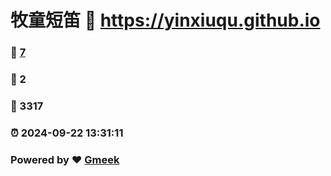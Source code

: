 # 牧童短笛 :link: https://yinxiuqu.github.io 
### :page_facing_up: [7](https://yinxiuqu.github.io/tag.html) 
### :speech_balloon: 2 
### :hibiscus: 3317 
### :alarm_clock: 2024-09-22 13:31:11 
### Powered by :heart: [Gmeek](https://github.com/Meekdai/Gmeek)
